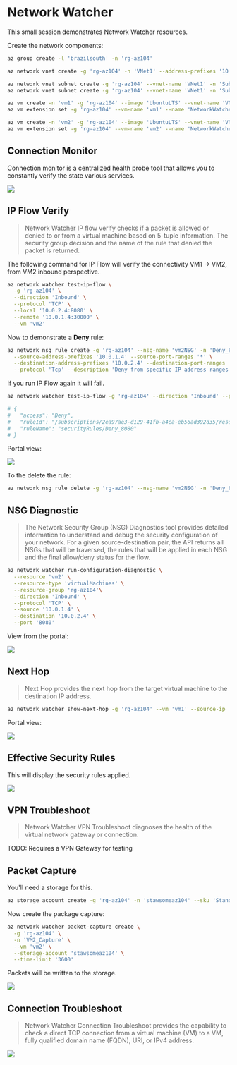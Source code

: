 # Network Watcher

This small session demonstrates Network Watcher resources.

Create the network components:

```sh
az group create -l 'brazilsouth' -n 'rg-az104'

az network vnet create -g 'rg-az104' -n 'VNet1' --address-prefixes '10.0.0.0/16'

az network vnet subnet create -g 'rg-az104' --vnet-name 'VNet1' -n 'Subnet1' --address-prefixes '10.0.1.0/24'
az network vnet subnet create -g 'rg-az104' --vnet-name 'VNet1' -n 'Subnet2' --address-prefixes '10.0.2.0/24'

az vm create -n 'vm1' -g 'rg-az104' --image 'UbuntuLTS' --vnet-name 'VNet1' --subnet 'Subnet1'
az vm extension set -g 'rg-az104' --vm-name 'vm1' --name 'NetworkWatcherAgentLinux' --publisher 'Microsoft.Azure.NetworkWatcher'

az vm create -n 'vm2' -g 'rg-az104' --image 'UbuntuLTS' --vnet-name 'VNet1' --subnet 'Subnet2'
az vm extension set -g 'rg-az104' --vm-name 'vm2' --name 'NetworkWatcherAgentLinux' --publisher 'Microsoft.Azure.NetworkWatcher'
```

## Connection Monitor

Connection monitor is a centralized health probe tool that allows you to constantly verify the state various services.

![](../../../assets/networkwatcher-connection-monitor.png)

## IP Flow Verify

> Network Watcher IP flow verify checks if a packet is allowed or denied to or from a virtual machine based on 5-tuple information. The security group decision and the name of the rule that denied the packet is returned.

The following command for IP Flow will verify the connectivity VM1 -> VM2, from VM2 inbound perspective.

```sh
az network watcher test-ip-flow \
  -g 'rg-az104' \
  --direction 'Inbound' \
  --protocol 'TCP' \
  --local '10.0.2.4:8080' \
  --remote '10.0.1.4:30000' \
  --vm 'vm2'
```

Now to demonstrate a **Deny** rule:

```sh
az network nsg rule create -g 'rg-az104' --nsg-name 'vm2NSG' -n 'Deny_8080' --priority '100' \
  --source-address-prefixes '10.0.1.4' --source-port-ranges '*' \
  --destination-address-prefixes '10.0.2.4' --destination-port-ranges '80' '8080' --access 'Deny' \
  --protocol 'Tcp' --description 'Deny from specific IP address ranges on 80 and 8080.'
```
If you run IP Flow again it will fail.

```sh
az network watcher test-ip-flow -g 'rg-az104' --direction 'Inbound' --protocol 'TCP' --local '10.0.2.4:8080' --remote '10.0.1.4:30000' --vm 'vm2'

# {
#   "access": "Deny",
#   "ruleId": "/subscriptions/2ea97ae3-d129-41fb-a4ca-eb56ad392d35/resourceGroups/rg-az104/providers/Microsoft.Network/networkSecurityGroups/vm2NSG/securityRules/Deny_8080",
#   "ruleName": "securityRules/Deny_8080"
# }
```

Portal view:

![](../../../assets/networkwatcher-ipflow-verify.png)

To the delete the rule:

```sh
az network nsg rule delete -g 'rg-az104' --nsg-name 'vm2NSG' -n 'Deny_8080'
```

## NSG Diagnostic

> The Network Security Group (NSG) Diagnostics tool provides detailed information to understand and debug the security configuration of your network. For a given source-destination pair, the API returns all NSGs that will be traversed, the rules that will be applied in each NSG and the final allow/deny status for the flow.

```sh
az network watcher run-configuration-diagnostic \
  --resource 'vm2' \
  --resource-type 'virtualMachines' \
  --resource-group 'rg-az104'\
  --direction 'Inbound' \
  --protocol 'TCP' \
  --source '10.0.1.4' \
  --destination '10.0.2.4' \
  --port '8080'
```

View from the portal:

![](../../../assets/networkwatcher-ipflow-verify.png)


## Next Hop

> Next Hop provides the next hop from the target virtual machine to the destination IP address.

```sh
az network watcher show-next-hop -g 'rg-az104' --vm 'vm1' --source-ip '10.0.1.4' --dest-ip '10.0.2.4'
```

Portal view:

![](../../../assets/networkwatcher-next-hop.png)


## Effective Security Rules

This will display the security rules applied.

![](../../../assets/networkwatcher-effective-security-rules.png)

## VPN Troubleshoot

> Network Watcher VPN Troubleshoot diagnoses the health of the virtual network gateway or connection.

TODO: Requires a VPN Gateway for testing

## Packet Capture

You'll need a storage for this.

```sh
az storage account create -g 'rg-az104' -n 'stawsomeaz104' --sku 'Standard_LRS'
```

Now create the package capture:

```sh
az network watcher packet-capture create \
  -g 'rg-az104' \
  -n 'VM2_Capture' \
  --vm 'vm2' \
  --storage-account 'stawsomeaz104' \
  --time-limit '3600'
```

Packets will be written to the storage.

![](../../../assets/networkwatcher-packet-capture.png)

## Connection Troubleshoot

> Network Watcher Connection Troubleshoot provides the capability to check a direct TCP connection from a virtual machine (VM) to a VM, fully qualified domain name (FQDN), URI, or IPv4 address.

![](../../../assets/networkwatcher-troubleshooting.png)


